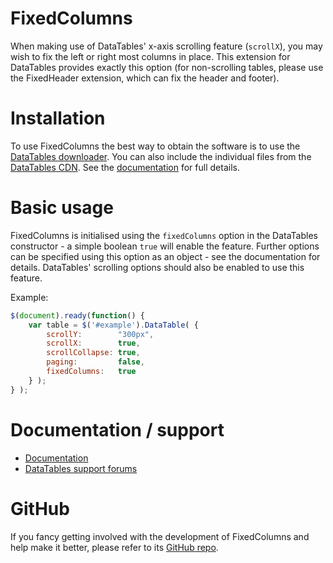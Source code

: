 # FixedColumns

When making use of DataTables' x-axis scrolling feature (`scrollX`), you may wish to fix the left or right most columns
in place. This extension for DataTables provides exactly this option (for non-scrolling tables, please use the
FixedHeader extension, which can fix the header and footer).

# Installation

To use FixedColumns the best way to obtain the software is to use
the [DataTables downloader](//datatables.net/download). You can also include the individual files from
the [DataTables CDN](//cdn.datatables.net). See the [documentation](http://datatables.net/extensions/fixedcolumns/) for
full details.

# Basic usage

FixedColumns is initialised using the `fixedColumns` option in the DataTables constructor - a simple boolean `true` will
enable the feature. Further options can be specified using this option as an object - see the documentation for details.
DataTables' scrolling options should also be enabled to use this feature.

Example:

```js
$(document).ready(function() {
	var table = $('#example').DataTable( {
		scrollY:        "300px",
		scrollX:        true,
		scrollCollapse: true,
		paging:         false,
		fixedColumns:   true
	} );
} );
```

# Documentation / support

* [Documentation](https://datatables.net/extensions/fixedcolumns/)
* [DataTables support forums](http://datatables.net/forums)

# GitHub

If you fancy getting involved with the development of FixedColumns and help make it better, please refer to
its [GitHub repo](https://github.com/DataTables/FixedColumns).
